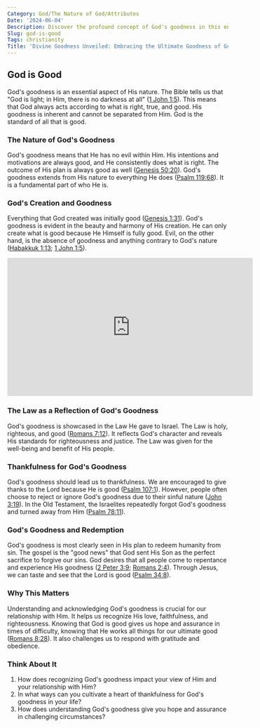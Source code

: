 ```yaml
---
Category: God/The Nature of God/Attributes
Date: '2024-06-04'
Description: Discover the profound concept of God's goodness in this enlightening article, exploring the inherent benevolence and grace attributed to the divine being.
Slug: god-is-good
Tags: christianity
Title: 'Divine Goodness Unveiled: Embracing the Ultimate Goodness of God'
---
```


## God is Good

God's goodness is an essential aspect of His nature. The Bible tells us that "God is light; in Him, there is no darkness at all" ([1 John 1:5](https://www.bibleref.com/1-John/1/1-John-1-5.html)). This means that God always acts according to what is right, true, and good. His goodness is inherent and cannot be separated from Him. God is the standard of all that is good.

### The Nature of God's Goodness

God's goodness means that He has no evil within Him. His intentions and motivations are always good, and He consistently does what is right. The outcome of His plan is always good as well ([Genesis 50:20](https://www.bibleref.com/Genesis/50/Genesis-50-20.html)). God's goodness extends from His nature to everything He does ([Psalm 119:68](https://www.bibleref.com/Psalm/119/Psalm-119-68.html)). It is a fundamental part of who He is.

### God's Creation and Goodness

Everything that God created was initially good ([Genesis 1:31](https://www.bibleref.com/Genesis/1/Genesis-1-31.html)). God's goodness is evident in the beauty and harmony of His creation. He can only create what is good because He Himself is fully good. Evil, on the other hand, is the absence of goodness and anything contrary to God's nature ([Habakkuk 1:13](https://www.bibleref.com/Habakkuk/1/Habakkuk-1-13.html); [1 John 1:5](https://www.bibleref.com/1-John/1/1-John-1-5.html)).


<iframe width="560" height="315" src="https://www.youtube.com/embed/rGHMHVaKVy0" frameborder="0" allow="autoplay; encrypted-media" allowfullscreen></iframe>


### The Law as a Reflection of God's Goodness

God's goodness is showcased in the Law He gave to Israel. The Law is holy, righteous, and good ([Romans 7:12](https://www.bibleref.com/Romans/7/Romans-7-12.html)). It reflects God's character and reveals His standards for righteousness and justice. The Law was given for the well-being and benefit of His people.

### Thankfulness for God's Goodness

God's goodness should lead us to thankfulness. We are encouraged to give thanks to the Lord because He is good ([Psalm 107:1](https://www.bibleref.com/Psalm/107/Psalm-107-1.html)). However, people often choose to reject or ignore God's goodness due to their sinful nature ([John 3:19](https://www.bibleref.com/John/3/John-3-19.html)). In the Old Testament, the Israelites repeatedly forgot God's goodness and turned away from Him ([Psalm 78:11](https://www.bibleref.com/Psalm/78/Psalm-78-11.html)).

### God's Goodness and Redemption

God's goodness is most clearly seen in His plan to redeem humanity from sin. The gospel is the "good news" that God sent His Son as the perfect sacrifice to forgive our sins. God desires that all people come to repentance and experience His goodness ([2 Peter 3:9](https://www.bibleref.com/2-Peter/3/2-Peter-3-9.html); [Romans 2:4](https://www.bibleref.com/Romans/2/Romans-2-4.html)). Through Jesus, we can taste and see that the Lord is good ([Psalm 34:8](https://www.bibleref.com/Psalm/34/Psalm-34-8.html)).

### Why This Matters

Understanding and acknowledging God's goodness is crucial for our relationship with Him. It helps us recognize His love, faithfulness, and righteousness. Knowing that God is good gives us hope and assurance in times of difficulty, knowing that He works all things for our ultimate good ([Romans 8:28](https://www.bibleref.com/Romans/8/Romans-8-28.html)). It also challenges us to respond with gratitude and obedience.

### Think About It

1. How does recognizing God's goodness impact your view of Him and your relationship with Him?
2. In what ways can you cultivate a heart of thankfulness for God's goodness in your life?
3. How does understanding God's goodness give you hope and assurance in challenging circumstances?